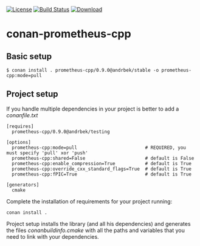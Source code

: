 [![License](https://img.shields.io/badge/license-MIT-blue.svg)](https://opensource.org/licenses/MIT)
[![Build Status](https://github.com//AndreyAndreevich/conan-prometheus-cpp/workflows/CI/badge.svg)](https://github.com//AndreyAndreevich/conan-prometheus-cpp/actions)
[![Download](https://api.bintray.com/packages/andrbek/conan/conan-prometheus-cpp%3Aandrbek/images/download.svg)](https://bintray.com/andrbek/conan/conan-prometheus-cpp%3Aandrbek/_latestVersion)

# conan-prometheus-cpp

## Basic setup

    $ conan install . prometheus-cpp/0.9.0@andrbek/stable -o prometheus-cpp:mode=pull
    
## Project setup

If you handle multiple dependencies in your project is better to add a *conanfile.txt*
    
    [requires]
      prometheus-cpp/0.9.0@andrbek/testing

    [options]
      prometheus-cpp:mode=pull                         # REQUIRED, you must specify 'pull' xor 'push'
      prometheus-cpp:shared=False                      # default is False
      prometheus-cpp:enable_compression=True           # default is True
      prometheus-cpp:override_cxx_standard_flags=True  # default is True
      prometheus-cpp:fPIC=True                         # default is True

    [generators]
      cmake

Complete the installation of requirements for your project running:

    conan install .

Project setup installs the library (and all his dependencies) and generates the files *conanbuildinfo.cmake* with all the 
paths and variables that you need to link with your dependencies.
